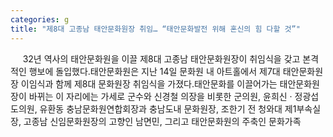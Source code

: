 ```yaml
---
categories: g
title: "제8대 고종남 태안문화원장 취임… “태안문화발전 위해 혼신의 힘 다할 것”"
---
```

&nbsp;&nbsp;&nbsp;&nbsp; 32년 역사의 태안문화원을 이끌 제8대 고종남 태안문화원장이 취임식을 갖고 본격적인 행보에 돌입했다.태안문화원은 지난 14일 문화원 내 아트홀에서 제7대 태안문화원장 이임식과 함께 제8대 문화원장 취임식을 가졌다.태안문화를 이끌어가는 태안문화원장이 바뀌는 이 자리에는 가세로 군수와 신경철 의장을 비롯한 군의원, 윤희신 · 정광섭 도의원, 유환동 충남문화원연합회장과 충남도내 문화원장, 조한기 전 청와대 제1부속실장, 고종남 신임문화원장의 고향인 남면민, 그리고 태안문화원의 주축인 문화가족 